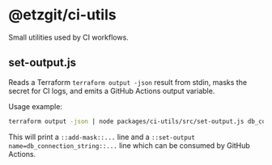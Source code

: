 # @etzgit/ci-utils

Small utilities used by CI workflows.

## set-output.js

Reads a Terraform `terraform output -json` result from stdin, masks the secret for CI logs, and emits a GitHub Actions output variable.

Usage example:

```bash
terraform output -json | node packages/ci-utils/src/set-output.js db_connection_string
```

This will print a `::add-mask::...` line and a `::set-output name=db_connection_string::...` line which can be consumed by GitHub Actions.
